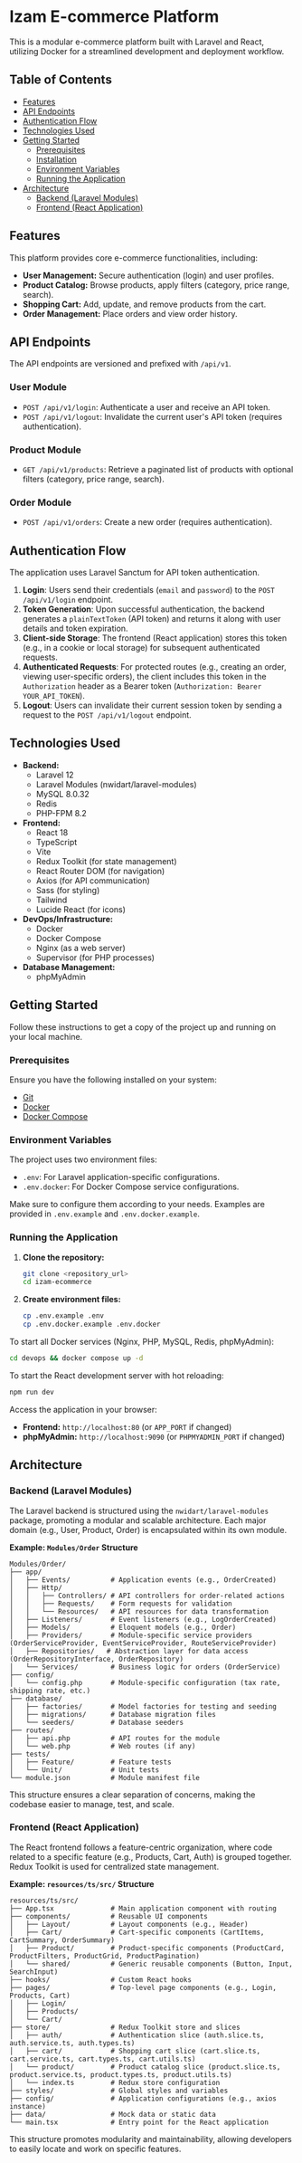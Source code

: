 # Izam E-commerce Platform

This is a modular e-commerce platform built with Laravel and React, utilizing Docker for a streamlined development and deployment workflow.

## Table of Contents

- [Features](#features)
- [API Endpoints](#api-endpoints)
- [Authentication Flow](#authentication-flow)
- [Technologies Used](#technologies-used)
- [Getting Started](#getting-started)
  - [Prerequisites](#prerequisites)
  - [Installation](#installation)
  - [Environment Variables](#environment-variables)
  - [Running the Application](#running-the-application)
- [Architecture](#architecture)
  - [Backend (Laravel Modules)](#backend-laravel-modules)
  - [Frontend (React Application)](#frontend-react-application)

## Features

This platform provides core e-commerce functionalities, including:

-   **User Management:** Secure authentication (login) and user profiles.
-   **Product Catalog:** Browse products, apply filters (category, price range, search).
-   **Shopping Cart:** Add, update, and remove products from the cart.
-   **Order Management:** Place orders and view order history.

## API Endpoints

The API endpoints are versioned and prefixed with `/api/v1`.

### User Module

-   `POST /api/v1/login`: Authenticate a user and receive an API token.
-   `POST /api/v1/logout`: Invalidate the current user's API token (requires authentication).

### Product Module

-   `GET /api/v1/products`: Retrieve a paginated list of products with optional filters (category, price range, search).

### Order Module

-   `POST /api/v1/orders`: Create a new order (requires authentication).


## Authentication Flow

The application uses Laravel Sanctum for API token authentication.

1.  **Login**: Users send their credentials (`email` and `password`) to the `POST /api/v1/login` endpoint.
2.  **Token Generation**: Upon successful authentication, the backend generates a `plainTextToken` (API token) and returns it along with user details and token expiration.
3.  **Client-side Storage**: The frontend (React application) stores this token (e.g., in a cookie or local storage) for subsequent authenticated requests.
4.  **Authenticated Requests**: For protected routes (e.g., creating an order, viewing user-specific orders), the client includes this token in the `Authorization` header as a Bearer token (`Authorization: Bearer YOUR_API_TOKEN`).
5.  **Logout**: Users can invalidate their current session token by sending a request to the `POST /api/v1/logout` endpoint.

## Technologies Used

-   **Backend:**
    -   Laravel 12
    -   Laravel Modules (nwidart/laravel-modules)
    -   MySQL 8.0.32
    -   Redis
    -   PHP-FPM 8.2
-   **Frontend:**
    -   React 18
    -   TypeScript
    -   Vite
    -   Redux Toolkit (for state management)
    -   React Router DOM (for navigation)
    -   Axios (for API communication)
    -   Sass (for styling)
    -   Tailwind
    -   Lucide React (for icons)
-   **DevOps/Infrastructure:**
    -   Docker
    -   Docker Compose
    -   Nginx (as a web server)
    -   Supervisor (for PHP processes)
-   **Database Management:**
    -   phpMyAdmin

## Getting Started

Follow these instructions to get a copy of the project up and running on your local machine.

### Prerequisites

Ensure you have the following installed on your system:

-   [Git](https://git-scm.com/)
-   [Docker](https://www.docker.com/get-started)
-   [Docker Compose](https://docs.docker.com/compose/install/)

### Environment Variables

The project uses two environment files:

-   `.env`: For Laravel application-specific configurations.
-   `.env.docker`: For Docker Compose service configurations.

Make sure to configure them according to your needs. Examples are provided in `.env.example` and `.env.docker.example`.

### Running the Application

1.  **Clone the repository:**
    ```bash
    git clone <repository_url>
    cd izam-ecommerce
    ```

2.  **Create environment files:**
    ```bash
    cp .env.example .env
    cp .env.docker.example .env.docker
    ```

To start all Docker services (Nginx, PHP, MySQL, Redis, phpMyAdmin):

```bash
cd devops && docker compose up -d
```

To start the React development server with hot reloading:

```bash
npm run dev
```

Access the application in your browser:

-   **Frontend:** `http://localhost:80` (or `APP_PORT` if changed)
-   **phpMyAdmin:** `http://localhost:9090` (or `PHPMYADMIN_PORT` if changed)

## Architecture

### Backend (Laravel Modules)

The Laravel backend is structured using the `nwidart/laravel-modules` package, promoting a modular and scalable architecture. Each major domain (e.g., User, Product, Order) is encapsulated within its own module.

**Example: `Modules/Order` Structure**

```
Modules/Order/
├── app/
│   ├── Events/          # Application events (e.g., OrderCreated)
│   ├── Http/
│   │   ├── Controllers/ # API controllers for order-related actions
│   │   ├── Requests/    # Form requests for validation
│   │   └── Resources/   # API resources for data transformation
│   ├── Listeners/       # Event listeners (e.g., LogOrderCreated)
│   ├── Models/          # Eloquent models (e.g., Order)
│   ├── Providers/       # Module-specific service providers (OrderServiceProvider, EventServiceProvider, RouteServiceProvider)
│   ├── Repositories/   # Abstraction layer for data access (OrderRepositoryInterface, OrderRepository)
│   └── Services/        # Business logic for orders (OrderService)
├── config/
│   └── config.php       # Module-specific configuration (tax rate, shipping rate, etc.)
├── database/
│   ├── factories/       # Model factories for testing and seeding
│   ├── migrations/      # Database migration files
│   └── seeders/         # Database seeders
├── routes/
│   ├── api.php          # API routes for the module
│   └── web.php          # Web routes (if any)
├── tests/
│   ├── Feature/         # Feature tests
│   └── Unit/            # Unit tests
└── module.json          # Module manifest file
```

This structure ensures a clear separation of concerns, making the codebase easier to manage, test, and scale.

### Frontend (React Application)

The React frontend follows a feature-centric organization, where code related to a specific feature (e.g., Products, Cart, Auth) is grouped together. Redux Toolkit is used for centralized state management.

**Example: `resources/ts/src/` Structure**

```
resources/ts/src/
├── App.tsx              # Main application component with routing
├── components/          # Reusable UI components
│   ├── Layout/          # Layout components (e.g., Header)
│   ├── Cart/            # Cart-specific components (CartItems, CartSummary, OrderSummary)
│   ├── Product/         # Product-specific components (ProductCard, ProductFilters, ProductGrid, ProductPagination)
│   └── shared/          # Generic reusable components (Button, Input, SearchInput)
├── hooks/               # Custom React hooks
├── pages/               # Top-level page components (e.g., Login, Products, Cart)
│   ├── Login/
│   ├── Products/
│   └── Cart/
├── store/               # Redux Toolkit store and slices
│   ├── auth/            # Authentication slice (auth.slice.ts, auth.service.ts, auth.types.ts)
│   ├── cart/            # Shopping cart slice (cart.slice.ts, cart.service.ts, cart.types.ts, cart.utils.ts)
│   └── product/         # Product catalog slice (product.slice.ts, product.service.ts, product.types.ts, product.utils.ts)
│   └── index.ts         # Redux store configuration
├── styles/              # Global styles and variables
├── config/              # Application configurations (e.g., axios instance)
├── data/                # Mock data or static data
└── main.tsx             # Entry point for the React application
```

This structure promotes modularity and maintainability, allowing developers to easily locate and work on specific features.
